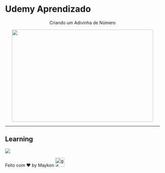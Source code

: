 # Udemy Aprendizado

<p align="center">Criando um Adivinha de Número</p>

<p align="center">
<img width="460" height="300" src="/assets/Animação.gif">
</p>

<hr>

## Learning 
  <p align="left">
    <a href="#">
      <img src="https://skillicons.dev/icons?i=html,css,js,vscode)" />  
    </a>
  </p>

Feito com ♥ by Maykon <img src="https://github.com/abdoachhoubi/abdoachhoubi/blob/main/gifs/Hi.gif" width="30" alt="gif" />
